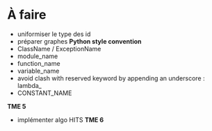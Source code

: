 
# À faire

* uniformiser le type des id
* préparer graphes
__Python style convention__
* ClassName / ExceptionName
* module_name
* function_name
* variable_name
* avoid clash with reserved keyword by appending an underscore : lambda_
* CONSTANT_NAME

__TME 5__
* implémenter algo HITS
__TME 6__

